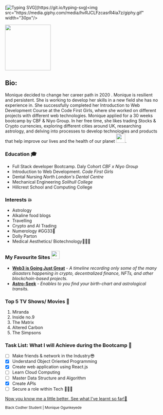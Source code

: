 [![Typing SVG](https://readme-typing-svg.herokuapp.com?font=Fira+Code&pause=1000&color=000000&repeat=false&width=506&lines=console.log('Hello+World%2C+Monique+Here!'))](https://git.io/typing-svg)<img src="https://media.giphy.com/media/hvRJCLFzcasrR4ia7z/giphy.gif" width="30px"/>

<a href="https://t.me/m28n8que" target=_blank ><img align="top" width="150" height="150" src="https://github.com/M0nica/M0nica/blob/main/octomonica/m0nica-octocat-rotating.gif?raw=true"></a>

## Bio:
Monique decided to change her career path in 2020 . Monique is resilient and persistent. She is working to develop her skills in a new field she has no experience in. She successfully completed her Introduction to Web Development Course at the Code First Girls, where she worked on different projects with different web technologies. Monique applied for a 30 weeks bootcamp by CBF & Niyo Group. In her free time, she likes trading Stocks & Crypto currencies, exploring different cities around UK, researching astrology, and delving into processes to develop technologies and products that help improve our lives and the health of our planet <img src="https://media4.giphy.com/media/UOdoMz3baCENO/giphy.gif?cid=ecf05e47cyqy7oztmuuv0w3trvyeyfbh04d8plo9wywcffw4&rid=giphy.gif&ct=g" width="30"/></li>.

### Education 🎓
- Full Stack developer Bootcamp. Daly Cohort _CBF x Niyo Group_
- Introduction to Web Development. _Code First Girls_
- Dental Nursing _North London's Dental Centre_
- Mechanical Engineering _Solihull College_
- Hillcrest School and Computing College

### Interests 💥
- Astrology
- Alkaline food blogs
- Travelling
- Crypto and AI Trading
- Numerology #GG33🐉
- Dolly Parton
- Medical Aesthetics/ Biotechnology🧖🏾‍♀️

### My Favourite Sites <img src="https://media.giphy.com/media/WFZvB7VIXBgiz3oDXE/giphy.gif" width="27"/></h3>
- **[Web3 is Going Just Great](https://web3isgoinggreat.com/)** - _A timeline recording only some of the many disasters happening in crypto, decentralized finance, NFTs, and other blockchain-based projects._
- **[Astro-Seek](https://astro-seek.com)** - _Enables to you find your birth-chart and astrological transits._

### Top 5 TV Shows/ Movies 🍿
1. Miranda
2. Inside no.9
3. The Matrix
4. Altered Carbon
5. The Simpsons

###  Task List: What I will Achieve during the Bootcamp 🎯
- [ ] Make friends & network in the Industry😎
- [x] Understand Object Oriented Programming
- [x] Create web application using React.js
- [ ] Learn Cloud Computing
- [ ] Master Data Structure and Algorithm
- [x] Create APIs
- [ ] Secure a role within Tech 👩🏾‍💻

<!--### Reach me 
- Linkedin💼 
- Telegram: m833q -->

[Now you know me a little better. See what I've learnt so far!🔎](https://github.com/black-codher-bootcamp-2022-daly/unit-01-github-fundamentals-homework-MoniqueOg/blob/main/fundamentals.md)

<sup>  Black Codher Student
 | Monique Ogunkeyede </sup>

[^1]: My references

[^2]: https://docs.github.com/en
[^3]: https://emojis.wiki/ <!--for brown tone-->
[^4]: https://simpsons.fandom.com/wiki/Rayshelle_Peyton 
[^5]: https://https://github.com/m0nica
